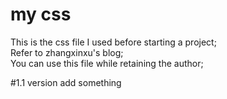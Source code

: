 # my css
  This is the css file I used before starting a project;</br>
  Refer to zhangxinxu's blog;</br>
  You can use this file while retaining the author;
  
  #1.1 version
  add something
